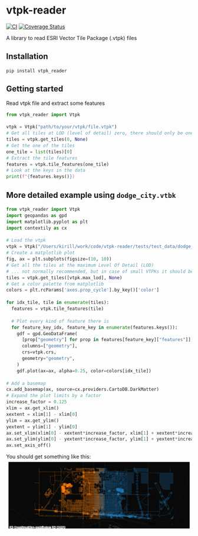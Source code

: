 # vtpk-reader

[![CI](https://github.com/kshklovsky/vtpk-reader/actions/workflows/ci.yml/badge.svg)](https://github.com/kshklovsky/vtpk-reader/actions/workflows/ci.yml)
[![Coverage Status](https://coveralls.io/repos/github/kshklovsky/vtpk-reader/badge.svg?branch=main)](https://coveralls.io/github/kshklovsky/vtpk-reader?branch=main)

A library to read ESRI Vector Tile Package (.vtpk) files

## Installation
```
pip install vtpk_reader
```

## Getting started
Read vtpk file and extract some features

```Python
from vtpk_reader import Vtpk

vtpk = Vtpk("path/to/your/vtpk/file.vtpk")
# Get all tiles at LOD (level of detail) zero, there should only be one tiles
tiles = vtpk.get_tiles(0, None)  
# Get the one of the tiles
one_tile = list(tiles)[0]
# Extract the tile features
features = vtpk.tile_features(one_tile)
# Look at the keys in the data
print(f"{features.keys()})
```

## More detailed example using `dodge_city.vtbk`

```python
from vtpk_reader import Vtpk
import geopandas as gpd
import matplotlib.pyplot as plt
import contextily as cx

# Load the vtpk
vtpk = Vtpk("/Users/kirill/work/code/vtpk-reader/tests/test_data/dodge_city.vtpk")
# Create a matplotlib plot
fig, ax = plt.subplots(figsize=(10, 10))
# Get all the tiles at the maximum Level Of Detail (LOD)
# ... not normally recommended, but in case of small VTPKs it should be OK?
tiles = vtpk.get_tiles([vtpk.max_lod], None)
# Get a color palette from matplotlib
colors = plt.rcParams['axes.prop_cycle'].by_key()['color']

for idx_tile, tile in enumerate(tiles):
  features = vtpk.tile_features(tile)

  # Plot every kind of feature there is
  for feature_key_idx, feature_key in enumerate(features.keys()):
    gdf = gpd.GeoDataFrame(
      [prop["geometry"] for prop in features[feature_key]["features"]], 
      columns=["geometry"],
      crs=vtpk.crs, 
      geometry="geometry",
    )
    gdf.plot(ax=ax, alpha=0.25, color=colors[idx_tile])

# Add a basemap
cx.add_basemap(ax, source=cx.providers.CartoDB.DarkMatter)
# Expand the plot limits by a factor
increase_factor = 0.125
xlim = ax.get_xlim() 
xextent = xlim[1] - xlim[0]
ylim = ax.get_ylim() 
yextent = ylim[1] - ylim[0]
ax.set_xlim(xlim[0] - xextent*increase_factor, xlim[1] + xextent*increase_factor/2)
ax.set_ylim(ylim[0] - yextent*increase_factor, ylim[1] + yextent*increase_factor/2)
ax.set_axis_off()
```

You should get something like this:
![logo](sample.png)

